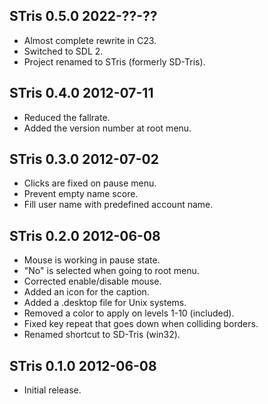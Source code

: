 STris 0.5.0 2022-??-??
----------------------

- Almost complete rewrite in C23.
- Switched to SDL 2.
- Project renamed to STris (formerly SD-Tris).

STris 0.4.0 2012-07-11
----------------------

- Reduced the fallrate.
- Added the version number at root menu.

STris 0.3.0 2012-07-02
----------------------

- Clicks are fixed on pause menu.
- Prevent empty name score.
- Fill user name with predefined account name.

STris 0.2.0 2012-06-08
----------------------

- Mouse is working in pause state.
- "No" is selected when going to root menu.
- Corrected enable/disable mouse.
- Added an icon for the caption.
- Added a .desktop file for Unix systems.
- Removed a color to apply on levels 1-10 (included).
- Fixed key repeat that goes down when colliding borders.
- Renamed shortcut to SD-Tris (win32).

STris 0.1.0 2012-06-08
----------------------

- Initial release.
